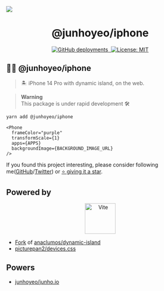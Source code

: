 <a href="https://github.com/junhoyeo/iphone">
  <img src="https://iphone.junho.io/og-image.png" />
</a>

<p align="center">
  <h1 align="center">
    @junhoyeo/iphone
  </h1>
</p>

<p align="center">
  <a href="https://iphone.junho.io">
    <img alt="GitHub deployments" src="https://img.shields.io/github/deployments/junhoyeo/iphone/production?color=%23000000&label=deploy&logo=Vercel&logoColor=white&style=for-the-badge&labelColor=000" />
  </a>
   <a aria-label="NPM version" href="https://www.npmjs.com/package/@junhoyeo/iphone">
    <img alt="" src="https://img.shields.io/npm/v/@junhoyeo/iphone.svg?style=for-the-badge&labelColor=000000">
  </a>
  <a href="https://opensource.org/licenses/MIT">
    <img alt="License: MIT" src="https://img.shields.io/badge/License-MIT-brightgreen.svg?style=for-the-badge&labelColor=000" />
  </a>
</p>

## 🏴‍☠️ @junhoyeo/iphone

> 🏝️ iPhone 14 Pro with dynamic island, on the web.

> **Warning**<br/>
> This package is under rapid development 🛠

```bash
yarn add @junhoyeo/iphone
```

```tsx
<Phone
  frameColor="purple"
  transformScale={1}
  apps={APPS}
  backgroundImage={BACKGROUND_IMAGE_URL}
/>
```

If you found this project interesting, please consider following me([GitHub](https://github.com/junhoyeo)/[Twitter](https://twitter.com/_junhoyeo)) or [⭐️ giving it a star](https://github.com/junhoyeo/iphone/stargazers).

## Powered by

<p align="center">
  <a href="https://vitejs.dev">
    <img alt="Vite" src="https://camo.githubusercontent.com/61e102d7c605ff91efedb9d7e47c1c4a07cef59d3e1da202fd74f4772122ca4e/68747470733a2f2f766974656a732e6465762f6c6f676f2e737667" height="82px" />
  </a>
</p>

- [Fork](https://github.com/junhoyeo/dynamic-island) of [anaclumos/dynamic-island](https://github.com/anaclumos/dynamic-island)
- [picturepan2/devices.css](https://github.com/picturepan2/devices.css)

## Powers

- [junhoyeo/junho.io](https://github.com/junhoyeo/junho.io)
